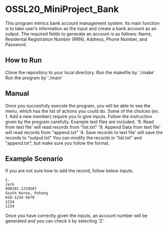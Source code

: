 # OSSL20_MiniProject_Bank
This program mimics bank account management system. Its main function is to take user’s information as the input and create a bank account as an output. The required fields to generate an account is as follows: Name, Residental Registration Number (RRN), Address, Phone Number, and Password.

## How to Run
Clone the repository to your local directory.
Run the makefile by './make'
Run the program by './main'

## Manual
Once you succesfully execute the program, you will be able to see the menu, which has the list of actions you could do. 
Some of the choices (ex. 1. Add a new member) require you to give inputs. Follow the instruction given by the program carefully.
Example text files are included. 
'8. Read from text file' will read records from "list.txt"
'9. Append Data from text file' will read records from "append.txt"
'4. Save records to text file' will save the records to "output.txt"
You can modify the records in "list.txt" and "append.txt", but make sure you follow the format. 

## Example Scenario
If you are not sure how to add the record, follow below inputs. 
```
1.
Jack
990101-1234567
South Korea, Pohang
010-1234-5678
1234
1234
```
Once you have correctly given the inputs, an account number will be generated and you can check it by selecting '2'.
